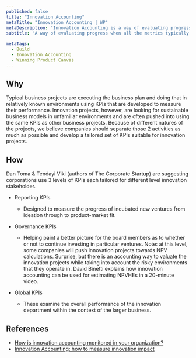 ```yaml
---
published: false
title: "Innovation Accounting"
metaTitle: "Innovation Accounting | WP"
metaDescription: "Innovation Accounting is a way of evaluating progress when all the metrics typically used in an established company (revenue, customers, ROI, market share) are effectively zero. In general, it refers to ways to communicate the process and progress of innovation projects through relevant KPIs (key performance indicators)."
subtitle: "A way of evaluating progress when all the metrics typically used in an established company (revenue, customers, ROI, market share) are effectively zero - Eric Ries"

metaTags:
  - Build
  - Innovation Accounting
  - Winning Product Canvas
---
```



## Why
Typical business projects are executing the business plan and doing that in relatively known environments using KPIs that are developed to measure their performance. Innovation projects, however, are looking for sustainable business models in unfamiliar environments and are often pushed into using the same KPIs as other business projects. Because of different natures of the projects, we believe companies should separate those 2 activities as much as possible and develop a tailored set of KPIs suitable for innovation projects.

## How

Dan Toma & Tendayi Viki (authors of The Corporate Startup) are suggesting corporations use 3 levels of KPIs each tailored for different level innovation stakeholder.

- Reporting KPIs

  - Designed to measure the progress of incubated new ventures from ideation through to product-market fit.

- Governance KPIs

  - Helping paint a better picture for the board members as to whether or not to continue investing in particular ventures. Note: at this level, some companies will push innovation projects towards NPV calculations. Surprise, but there is an accounting way to valuate the innovation projects while taking into account the risky environments that they operate in. David Binetti explains how innovation accounting can be used for estimating NPVHEs in a 20-minute video.

- Global KPIs
  - These examine the overall performance of the innovation department within the context of the larger business.

## References

- [How is innovation accounting monitored in your organization?](https://www.boardofinnovation.com/blog/innovation-accounting/)
- [Innovation Accounting: how to measure innovation impact](https://next.amsterdam/tools/innovation-accounting/)

